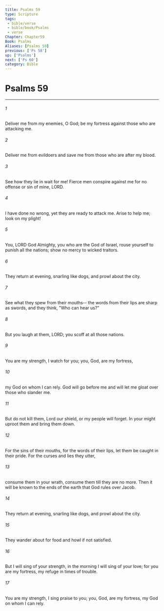 ```yaml
---
title: Psalms 59
type: Scripture
tags:
 - bible/verse
 - bible/book/Psalms
 - verse
Chapter: Chapter59
Book: Psalms
Aliases: [Psalms 59]
previous: ['Ps 58']
up: ['Psalms']
next: ['Ps 60']
category: Bible
---
```

# Psalms 59

***


###### 1 
Deliver me from my enemies, O God; be my fortress against those who are attacking me. 

###### 2 
Deliver me from evildoers and save me from those who are after my blood. 

###### 3 
See how they lie in wait for me! Fierce men conspire against me for no offense or sin of mine, LORD. 

###### 4 
I have done no wrong, yet they are ready to attack me. Arise to help me; look on my plight! 

###### 5 
You, LORD God Almighty, you who are the God of Israel, rouse yourself to punish all the nations; show no mercy to wicked traitors. 

###### 6 
They return at evening, snarling like dogs, and prowl about the city. 

###### 7 
See what they spew from their mouths-- the words from their lips are sharp as swords, and they think, "Who can hear us?" 

###### 8 
But you laugh at them, LORD; you scoff at all those nations. 

###### 9 
You are my strength, I watch for you; you, God, are my fortress, 

###### 10 
my God on whom I can rely. God will go before me and will let me gloat over those who slander me. 

###### 11 
But do not kill them, Lord our shield, or my people will forget. In your might uproot them and bring them down. 

###### 12 
For the sins of their mouths, for the words of their lips, let them be caught in their pride. For the curses and lies they utter, 

###### 13 
consume them in your wrath, consume them till they are no more. Then it will be known to the ends of the earth that God rules over Jacob. 

###### 14 
They return at evening, snarling like dogs, and prowl about the city. 

###### 15 
They wander about for food and howl if not satisfied. 

###### 16 
But I will sing of your strength, in the morning I will sing of your love; for you are my fortress, my refuge in times of trouble. 

###### 17 
You are my strength, I sing praise to you; you, God, are my fortress, my God on whom I can rely. 
